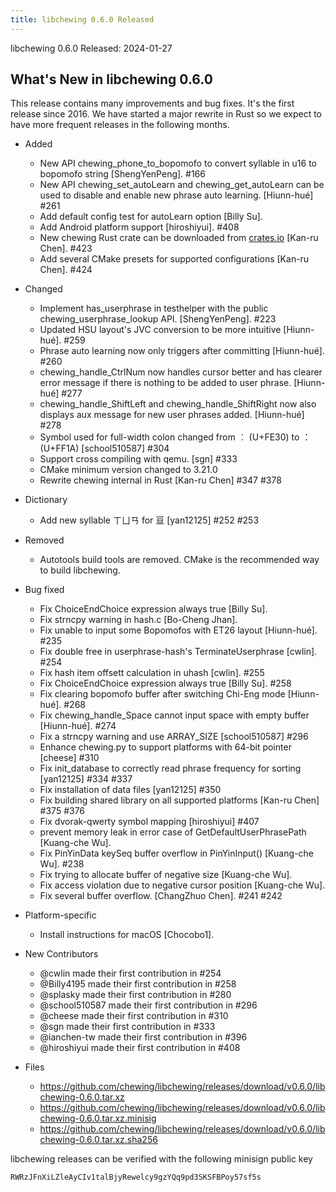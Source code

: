 ```yaml
---
title: libchewing 0.6.0 Released
---
```

libchewing 0.6.0 Released: 2024-01-27

What's New in libchewing 0.6.0
---------------------------------------------------------

This release contains many improvements and bug fixes. It's the first
release since 2016. We have started a major rewrite in Rust so we expect
to have more frequent releases in the following months.

* Added
  - New API chewing_phone_to_bopomofo to convert syllable in u16 to bopomofo
    string [ShengYenPeng]. #166
  - New API chewing_set_autoLearn and chewing_get_autoLearn can be used to
    disable and enable new phrase auto learning. [Hiunn-hué] #261
  - Add default config test for autoLearn option [Billy Su].
  - Add Android platform support [hiroshiyui]. #408
  - New chewing Rust crate can be downloaded from
    [crates.io](https://crates.io/crates/chewing) [Kan-ru Chen]. #423
  - Add several CMake presets for supported configurations [Kan-ru Chen]. #424

* Changed
  - Implement has_userphrase in testhelper with the public
    chewing_userphrase_lookup API. [ShengYenPeng]. #223
  - Updated HSU layout's JVC conversion to be more intuitive [Hiunn-hué]. #259
  - Phrase auto learning now only triggers after committing [Hiunn-hué]. #260
  - chewing_handle_CtrlNum now handles cursor better and has clearer error
    message if there is nothing to be added to user phrase. [Hiunn-hué] #277
  - chewing_handle_ShiftLeft and chewing_handle_ShiftRight now also displays
    aux message for new user phrases added. [Hiunn-hué] #278
  - Symbol used for full-width colon changed from ︰ (U+FE30) to ： (U+FF1A)
    [school510587] #304
  - Support cross compiling with qemu. [sgn] #333
  - CMake minimum version changed to 3.21.0
  - Rewrite chewing internal in Rust [Kan-ru Chen] #347 #378

* Dictionary
  -  Add new syllable ㄒㄩㄢ for 亘 [yan12125] #252 #253

* Removed
  - Autotools build tools are removed. CMake is the recommended way to build
    libchewing.

* Bug fixed
  - Fix ChoiceEndChoice expression always true [Billy Su].
  - Fix strncpy warning in hash.c [Bo-Cheng Jhan].
  - Fix unable to input some Bopomofos with ET26 layout [Hiunn-hué]. #235
  - Fix double free in userphrase-hash's TerminateUserphrase [cwlin]. #254
  - Fix hash item offsett calculation in uhash [cwlin]. #255
  - Fix ChoiceEndChoice expression always true [Billy Su]. #258
  - Fix clearing bopomofo buffer after switching Chi-Eng mode [Hiunn-hué]. #268
  - Fix chewing_handle_Space cannot input space with empty buffer [Hiunn-hué]. #274
  - Fix a strncpy warning and use ARRAY_SIZE [school510587] #296
  - Enhance chewing.py to support platforms with 64-bit pointer [cheese] #310
  - Fix init_database to correctly read phrase frequency for sorting [yan12125] #334 #337
  - Fix installation of data files [yan12125] #350
  - Fix building shared library on all supported platforms [Kan-ru Chen] #375 #376
  - Fix dvorak-qwerty symbol mapping [hiroshiyui] #407
  - prevent memory leak in error case of GetDefaultUserPhrasePath [Kuang-che Wu].
  - Fix PinYinData keySeq buffer overflow in PinYinInput() [Kuang-che Wu]. #238
  - Fix trying to allocate buffer of negative size [Kuang-che Wu].
  - Fix access violation due to negative cursor position [Kuang-che Wu].
  - Fix several buffer overflow. [ChangZhuo Chen]. #241 #242

* Platform-specific
  - Install instructions for macOS [Chocobo1].

* New Contributors

  - @cwlin made their first contribution in #254
  - @Billy4195 made their first contribution in #258
  - @splasky made their first contribution in #280
  - @school510587 made their first contribution in #296
  - @cheese made their first contribution in #310
  - @sgn made their first contribution in #333
  - @ianchen-tw made their first contribution in #396
  - @hiroshiyui made their first contribution in #408

* Files

  - <https://github.com/chewing/libchewing/releases/download/v0.6.0/libchewing-0.6.0.tar.xz>
  - <https://github.com/chewing/libchewing/releases/download/v0.6.0/libchewing-0.6.0.tar.xz.minisig>
  - <https://github.com/chewing/libchewing/releases/download/v0.6.0/libchewing-0.6.0.tar.xz.sha256>

libchewing releases can be verified with the following minisign public key

    RWRzJFnXiLZleAyCIv1talBjyRewelcy9gzYQq9pd3SKSFBPoy57sf5s
